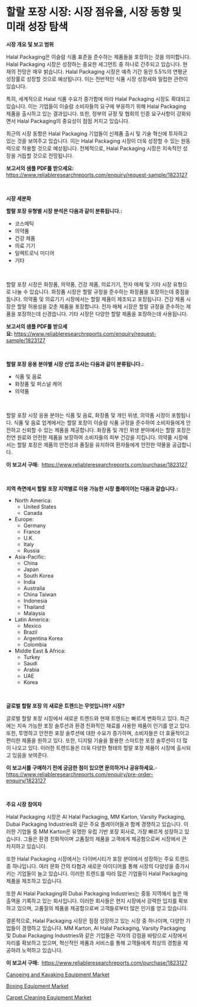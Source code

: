 <p><h1>할랄 포장 시장: 시장 점유율, 시장 동향 및 미래 성장 탐색</h1></p><p><strong>시장 개요 및 보고 범위</strong></p>
<p><p>Halal Packaging은 이슬람 식품 표준을 준수하는 제품들을 포장하는 것을 의미합니다. Halal Packaging 시장은 성장하는 중요한 세그먼트 중 하나로 간주되고 있습니다. 현재의 전망은 매우 밝습니다. Halal Packaging 시장은 예측 기간 동안 5.5%의 연평균 성장률로 성장할 것으로 예상됩니다. 이는 전반적인 식품 시장 성장세와 밀접한 관련이 있습니다.</p><p>특히, 세계적으로 Halal 식품 수요가 증가함에 따라 Halal Packaging 시장도 확대되고 있습니다. 이는 기업들이 이슬람 소비자들의 요구에 부응하기 위해 Halal Packaging 제품을 출시하고 있는 결과입니다. 또한, 정부의 규정 및 협회의 인증 요구사항이 강화되면서 Halal Packaging의 중요성이 점점 커지고 있습니다.</p><p>최근의 시장 동향은 Halal Packaging 기업들이 신제품 출시 및 기술 혁신에 투자하고 있는 것을 보여주고 있습니다. 이는 Halal Packaging 시장이 더욱 성장할 수 있는 원동력으로 작용할 것으로 예상됩니다. 전체적으로, Halal Packaging 시장은 지속적인 성장을 거듭할 것으로 전망됩니다.</p></p>
<p><strong>보고서의 샘플 PDF를 받으세요:</strong> <a href="https://www.reliableresearchreports.com/enquiry/request-sample/1823127">https://www.reliableresearchreports.com/enquiry/request-sample/1823127</a></p>
<p>&nbsp;</p>
<p><strong>시장 세분화</strong></p>
<p><strong>할랄 포장 유형별 시장 분석은 다음과 같이 분류됩니다.:</strong></p>
<p><ul><li>코스메틱</li><li>의약품</li><li>건강 제품</li><li>의료 기기</li><li>일렉트로닉 미디어</li><li>기타</li></ul></p>
<p>&nbsp;</p>
<p><p>할랄 포장 시장은 화장품, 의약품, 건강 제품, 의료기기, 전자 매체 및 기타 시장 유형으로 나눌 수 있습니다. 화장품 시장은 할랄 규정을 준수하는 화장품을 포장하는데 중점을 둡니다. 의약품 및 의료기기 시장에서는 할랄 제품이 제조되고 포장됩니다. 건강 제품 시장은 할랄 허용성을 갖춘 제품을 포장합니다. 전자 매체 시장은 할랄 규정을 준수하는 제품을 포장하는데 신경씁니다. 기타 시장은 다양한 할랄 제품을 포장하는데 사용됩니다.</p></p>
<p><strong>보고서의 샘플 PDF를 받으세요:</strong>&nbsp;<a href="https://www.reliableresearchreports.com/enquiry/request-sample/1823127">https://www.reliableresearchreports.com/enquiry/request-sample/1823127</a></p>
<p>&nbsp;</p>
<p><strong> 할랄 포장 응용 분야별 시장 산업 조사는 다음과 같이 분류됩니다.:</strong></p>
<p><ul><li>식품 및 음료</li><li>화장품 및 퍼스널 케어</li><li>의약품</li></ul></p>
<p>&nbsp;</p>
<p><p>할랄 포장 시장 응용 분야는 식품 및 음료, 화장품 및 개인 위생, 의약품 시장이 포함됩니다. 식품 및 음료 업계에서는 할랄 포장이 이슬람 식품 규정을 준수하여 소비자들에게 안전하고 신뢰할 수 있는 제품을 제공합니다. 화장품 및 개인 위생 분야에서는 할랄 포장은 천연 원료와 안전한 제품을 보장하여 소비자들의 피부 건강을 지킵니다. 의약품 시장에서는 할랄 포장은 제품의 안전성과 품질을 유지하여 환자들에게 안전한 약물을 공급합니다.</p></p>
<p><strong>이 보고서 구매:</strong>&nbsp; <a href="https://www.reliableresearchreports.com/purchase/1823127">https://www.reliableresearchreports.com/purchase/1823127</a></p>
<p>&nbsp;</p>
<p><strong>지역 측면에서 할랄 포장 지역별로 이용 가능한 시장 플레이어는 다음과 같습니다.:</strong></p>
<p><ul>
    <li>
        North America:
        <ul>
            <li>United States</li>
            <li>Canada</li>
        </ul>
    </li>
    <li>
        Europe:
        <ul>
            <li>Germany</li>
            <li>France</li>
            <li>U.K.</li>
            <li>Italy</li>
            <li>Russia</li>
        </ul>
    </li>
    <li>
        Asia-Pacific:
        <ul>
            <li>China</li>
            <li>Japan</li>
            <li>South Korea</li>
            <li>India</li>
            <li>Australia</li>
            <li>China Taiwan</li>
            <li>Indonesia</li>
            <li>Thailand</li>
            <li>Malaysia</li>
        </ul>
    </li>
    <li>
        Latin America:
        <ul>
            <li>Mexico</li>
            <li>Brazil</li>
            <li>Argentina Korea</li>
            <li>Colombia</li>
        </ul>
    </li>
    <li>
        Middle East & Africa:
        <ul>
            <li>Turkey</li>
            <li>Saudi</li>
            <li>Arabia</li>
            <li>UAE</li>
            <li>Korea</li>
        </ul>
    </li>
    </ul></p>
<p>&nbsp;</p>
<p><strong>글로벌 할랄 포장 의 새로운 트렌드는 무엇입니까? 시장?</strong></p>
<p><p>글로벌 할랄 포장 시장에서 새로운 트렌드와 현재 트렌드는 빠르게 변화하고 있다. 최근에는 지속 가능한 포장 솔루션과 환경 친화적인 재료를 사용한 제품이 인기를 얻고 있다. 또한, 투명하고 안전한 포장 솔루션에 대한 수요가 증가하며, 소비자들은 더 효율적이고 편리한 제품을 원하고 있다. 또한, 디지털 기술을 활용한 스마트한 포장 솔루션이 더 많이 나오고 있다. 이러한 트렌드들은 더욱 다양한 형태의 할랄 포장 제품이 시장에 출시되고 있음을 보여준다.</p></p>
<p><strong>이 보고서를 구매하기 전에 궁금한 점이 있으면 문의하거나 공유하세요.</strong>- <a href="https://www.reliableresearchreports.com/enquiry/pre-order-enquiry/1823127">https://www.reliableresearchreports.com/enquiry/pre-order-enquiry/1823127</a></p>
<p>&nbsp;</p>
<p><strong>주요 시장 참여자</strong></p>
<p><p>Halal Packaging 시장은 Al Halal Packaging, MM Karton, Varsity Packaging, Dubai Packaging Industries와 같은 주요 플레이어들과 함께 경쟁하고 있습니다. 이러한 기업들 중 MM Karton은 유명한 유럽 기반 포장 회사로, 가장 빠르게 성장하고 있습니다. 그들은 환경 친화적이며 고품질의 제품을 고객에게 제공함으로써 시장에서 큰 차지하고 있습니다.</p><p>또한 Halal Packaging 시장에서는 다이버시티가 포장 분야에서 성장하는 주요 트렌드 중 하나입니다. 여러 문화 간의 타협과 새로운 아이디어를 통해 시장의 다양성을 증가시키는 기업들이 늘고 있습니다. 이러한 트렌드를 따라 많은 기업들이 Halal Packaging 제품을 제조하고 있습니다.</p><p>또한 Al Halal Packaging와 Dubai Packaging Industries는 중동 지역에서 높은 매출액을 기록하고 있는 회사입니다. 이러한 회사들은 현지 시장에서 강력한 입지를 확보하고 있으며, 고품질의 제품을 제공함으로써 고객들로부터 많은 인기를 얻고 있습니다.</p><p>결론적으로, Halal Packaging 시장은 점점 성장하고 있는 시장 중 하나이며, 다양한 기업들이 경쟁하고 있습니다. MM Karton, Al Halal Packaging, Varsity Packaging 및 Dubai Packaging Industries와 같은 기업들은 각자의 강점을 바탕으로 시장에서 자리를 확보하고 있으며, 혁신적인 제품과 서비스를 통해 고객들에게 최상의 경험을 제공하려 노력하고 있습니다.</p></p>
<p><strong>이 보고서 구매:</strong>&nbsp;&nbsp;<a href="https://www.reliableresearchreports.com/purchase/1823127">https://www.reliableresearchreports.com/purchase/1823127</a></p>
<p><p><a href="https://github.com/nicoletavirag/Market-Research-Report-List-2/blob/main/canoeing-and-kayaking-equipment-market.md">Canoeing and Kayaking Equipment Market</a></p><p><a href="https://github.com/mauripalmi/Market-Research-Report-List-2/blob/main/boxing-equipment-market.md">Boxing Equipment Market</a></p><p><a href="https://github.com/redneck06/Market-Research-Report-List-2/blob/main/carpet-cleaning-equipment-market.md">Carpet Cleaning Equipment Market</a></p></p>

